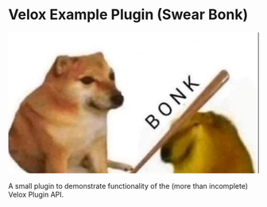 # Velox Example Plugin (Swear Bonk)
![Bonk](https://github.com/mikex86/VeloxExamplePlugin/blob/master/images/bonk.jpg)


A small plugin to demonstrate functionality of the (more than incomplete) Velox Plugin API.